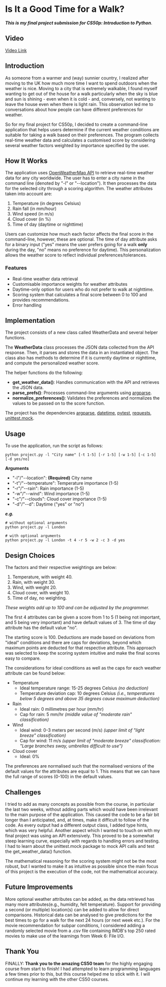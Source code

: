 # Is It a Good Time for a Walk?

***This is my final project submission for CS50p: Introduction to Python***.

## Video

[Video Link](https://www.youtube.com/watch?v=hd92i05l9xo)

## Introduction

As someone from a warmer and (way) sunnier country, I realized after moving to the UK how much more time I want to spend outdoors when the weather is nice. Moving to a city that is extremely walkable, I found myself wanting to get out of the house for a walk particularly when the sky is blue and sun is shining - even when it is cold - and, conversely, not wanting to leave the house even when there is light rain. This observation led me to conversations about how people can have different preferences for weather.

So for my final project for CS50p, I decided to create a command-line application that helps users determine if the current weather conditions are suitable for taking a walk based on their preferences. The program collects real-time weather data and calculates a customised score by considering several weather factors weighted by importance specified by the user.

## How It Works

The application uses [OpenWeatherMap API](https://openweathermap.org/api) to retrieve real-time weather data for any city worldwide. The user has to enter a city name in the command line (denoted by "-l" or "--location"). It then processes the data for the selected city through a scoring algorithm. The weather attributes taken into account are:
1. Temperature (in degrees Celsius)
2. Rain fall (in mm/hour)
3. Wind speed (in m/s)
4. Cloud cover (in %)
5. Time of day (daytime or nighttime)

Users can customize how much each factor affects the final score in the command-line, however, these are optional. The time of day attribute asks for a binary input ("yes" means the user prefers going for a walk **only** during the day, "no" means no preference for daytime). This personalization allows the weather score to reflect individual preferences/tolerances.

### Features

- Real-time weather data retrieval
- Customisable importance weights for weather attributes
- Daytime-only option for users who do not prefer to walk at nighttime.
- Scoring system that calculates a final score between 0 to 100 and provides recommendations.
- Error handling

## Implementation

The project consists of a new class called WeatherData and several helper functions.

The **WeatherData** class processes the JSON data collected from the API response. Then, it parses and stores the data in an instantiated object. The class also has methods to determine if it is currently daytime or nighttime, and compute the personalized weather score.

The helper functions do the following:
- **get_weather_data()**: Handles communication with the API and retrieves the JSON data.
- **parse_prefs()**: Processes command-line arguments using [argparse](https://docs.python.org/3/library/argparse.html).
- **normalize_preferences()**: Validates the preferences and normalizes the values to be passed on to the score function.

The project has the dependencies [argparse](https://docs.python.org/3/library/argparse.html), [datetime](https://docs.python.org/3/library/datetime.html), [pytest](https://pypi.org/project/pytest/), [requests](https://pypi.org/project/requests/), [unittest.mock](https://docs.python.org/3/library/unittest.mock.html).

## Usage

To use the application, run the script as follows:

```
python project.py -l "City name" [-t 1-5] [-r 1-5] [-w 1-5] [-c 1-5] [-d yes/no]
```

**Arguments**
  - "-l"/"--location": **(Required)** City name
  - "-t"/"--temperature": Temperature importance (1-5)
  - "-r"/"--rain": Rain importance (1-5)
  - "-w"/"--wind": Wind importance (1-5)
  - "-c"/"--clouds": Cloud cover importance (1-5)
  - "-d"/"--d": Daytime ("yes" or "no")

***e.g.***

```
# without optional arguments
python project.py -l London

# with optional arguments
python project.py -l London -t 4 -r 5 -w 2 -c 3 -d yes
```

## Design Choices

The factors and their respective weightings are below:
1. Temperature, with weight 40.
2. Rain, with weight 30.
3. Wind, with weight 20.
4. Cloud cover, with weight 10.
5. Time of day, no weighting.

_These weights add up to 100 and can be adjusted by the programmer._

The first 4 attributes can be given a score from 1 to 5 (1 being not important, and 5 being very important) and have default values of 3. The time of day attribute has the default value "no".

The starting score is 100. Deductions are made based on deviations from "ideal" conditions and there are caps for deviations, beyond which maximum points are deducted for that respective attribute. This approach was selected to keep the scoring system intuitive and make the final scores easy to compare.

The considerations for ideal conditions as well as the caps for each weather attribute can be found below:
  - Temperature
    - Ideal temperature range: 15-25 degrees Celsius _(no deduction)_
    - Temperature deviation cap: 10 degrees Celsius _(i.e., temperatures below 5 degrees and above 35 degrees cause maximum deduction)_
  - Rain
    - Ideal rain: 0 millimetres per hour (mm/hr)
    - Cap for rain: 5 mm/hr _(middle value of "moderate rain" classification)_
  - Wind
    - Ideal wind: 0-3 meters per second (m/s) _(upper limit of "light breeze" classification)_
    - Cap for wind: 11 m/s _(upper limit of "moderate breeze" classification: "Large branches sway, umbrellas difficult to use")_
  - Cloud cover
    - Ideal: 0%

The preferences are normalised such that the normalised versions of the default values for the attributes are equal to 1. This means that we can have the full range of scores (0-100) in the default values.

## Challenges

I tried to add as many concepts as possible from the course, in particular the last two weeks, without adding parts which would have been irrelevant to the main purpose of the application. This caused the code to be a fair bit longer than I anticipated, and, at times, make it difficult to follow of the code. As every output had a different output class, I added type hints, which was very helpful. Another aspect which I wanted to touch on with my final project was using an API extensively. This proved to be a somewhat steep learning curve, especially with regards to handling errors and testing. I had to learn about the unittest.mock package to mock API calls and test the get_weather_data() function.

The mathematical reasoning for the scoring system might not be the most robust, but I wanted to make it as intuitive as possible since the main focus of this project is the execution of the code, not the mathematical accuracy.

## Future Improvements

More optional weather attributes can be added, as the data retrieved has many more attributes(e.g., humidity, felt temperature). Support for providing a second (or multiple) location(s) can be added to allow for direct comparisons. Historical data can be analysed to give predictions for the best times to go for a walk for the next 24 hours (or next week etc.). For the movie recommendation for subpar conditions, I considered adding a randomly selected movie from a .csv file containing IMDB's top 250 rated movies to make use of the learnings from Week 6: File I/O.

## Thank You

FINALLY: **Thank you to the amazing CS50 team** for the highly engaging course from start to finish! I had attempted to learn programming languages a few times prior to this, but this course helped me to stick with it. I will continue my learning with the other CS50 courses.
